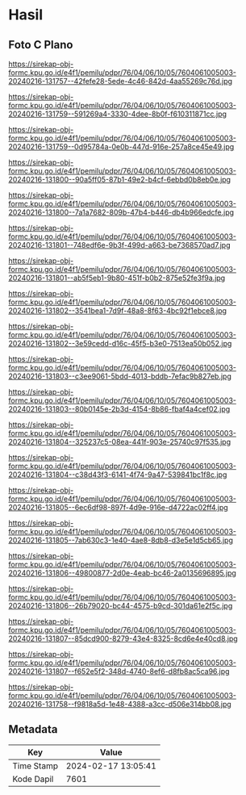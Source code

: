 # Hasil

## Foto C Plano

https://sirekap-obj-formc.kpu.go.id/e4f1/pemilu/pdpr/76/04/06/10/05/7604061005003-20240216-131757--42fefe28-5ede-4c46-842d-4aa55269c76d.jpg

https://sirekap-obj-formc.kpu.go.id/e4f1/pemilu/pdpr/76/04/06/10/05/7604061005003-20240216-131759--591269a4-3330-4dee-8b0f-f610311871cc.jpg

https://sirekap-obj-formc.kpu.go.id/e4f1/pemilu/pdpr/76/04/06/10/05/7604061005003-20240216-131759--0d95784a-0e0b-447d-916e-257a8ce45e49.jpg

https://sirekap-obj-formc.kpu.go.id/e4f1/pemilu/pdpr/76/04/06/10/05/7604061005003-20240216-131800--90a5ff05-87b1-49e2-b4cf-6ebbd0b8eb0e.jpg

https://sirekap-obj-formc.kpu.go.id/e4f1/pemilu/pdpr/76/04/06/10/05/7604061005003-20240216-131800--7a1a7682-809b-47b4-b446-db4b966edcfe.jpg

https://sirekap-obj-formc.kpu.go.id/e4f1/pemilu/pdpr/76/04/06/10/05/7604061005003-20240216-131801--748edf6e-9b3f-499d-a663-be7368570ad7.jpg

https://sirekap-obj-formc.kpu.go.id/e4f1/pemilu/pdpr/76/04/06/10/05/7604061005003-20240216-131801--ab5f5eb1-9b80-451f-b0b2-875e52fe3f9a.jpg

https://sirekap-obj-formc.kpu.go.id/e4f1/pemilu/pdpr/76/04/06/10/05/7604061005003-20240216-131802--3541bea1-7d9f-48a8-8f63-4bc92f1ebce8.jpg

https://sirekap-obj-formc.kpu.go.id/e4f1/pemilu/pdpr/76/04/06/10/05/7604061005003-20240216-131802--3e59cedd-d16c-45f5-b3e0-7513ea50b052.jpg

https://sirekap-obj-formc.kpu.go.id/e4f1/pemilu/pdpr/76/04/06/10/05/7604061005003-20240216-131803--c3ee9061-5bdd-4013-bddb-7efac9b827eb.jpg

https://sirekap-obj-formc.kpu.go.id/e4f1/pemilu/pdpr/76/04/06/10/05/7604061005003-20240216-131803--80b0145e-2b3d-4154-8b86-fbaf4a4cef02.jpg

https://sirekap-obj-formc.kpu.go.id/e4f1/pemilu/pdpr/76/04/06/10/05/7604061005003-20240216-131804--325237c5-08ea-441f-903e-25740c97f535.jpg

https://sirekap-obj-formc.kpu.go.id/e4f1/pemilu/pdpr/76/04/06/10/05/7604061005003-20240216-131804--c38d43f3-6141-4f74-9a47-539841bc1f8c.jpg

https://sirekap-obj-formc.kpu.go.id/e4f1/pemilu/pdpr/76/04/06/10/05/7604061005003-20240216-131805--6ec6df98-897f-4d9e-916e-d4722ac02ff4.jpg

https://sirekap-obj-formc.kpu.go.id/e4f1/pemilu/pdpr/76/04/06/10/05/7604061005003-20240216-131805--7ab630c3-1e40-4ae8-8db8-d3e5e1d5cb65.jpg

https://sirekap-obj-formc.kpu.go.id/e4f1/pemilu/pdpr/76/04/06/10/05/7604061005003-20240216-131806--49800877-2d0e-4eab-bc46-2a0135696895.jpg

https://sirekap-obj-formc.kpu.go.id/e4f1/pemilu/pdpr/76/04/06/10/05/7604061005003-20240216-131806--26b79020-bc44-4575-b9cd-301da61e2f5c.jpg

https://sirekap-obj-formc.kpu.go.id/e4f1/pemilu/pdpr/76/04/06/10/05/7604061005003-20240216-131807--85dcd900-8279-43e4-8325-8cd6e4e40cd8.jpg

https://sirekap-obj-formc.kpu.go.id/e4f1/pemilu/pdpr/76/04/06/10/05/7604061005003-20240216-131807--f652e5f2-348d-4740-8ef6-d8fb8ac5ca96.jpg

https://sirekap-obj-formc.kpu.go.id/e4f1/pemilu/pdpr/76/04/06/10/05/7604061005003-20240216-131758--f9818a5d-1e48-4388-a3cc-d506e314bb08.jpg


## Metadata

| Key        | Value               |
| ---------- | ------------------- |
| Time Stamp | 2024-02-17 13:05:41 |
| Kode Dapil | 7601                |



